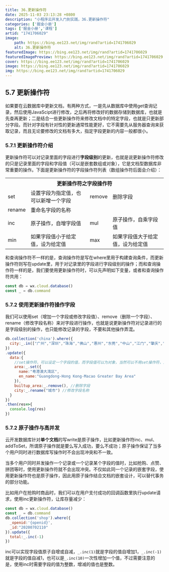 ```yaml
---
title: 36.更新操作符
date: 2025-11-03 23:13:28 +0800
description: "小程序云开发入门到实践，36.更新操作符"
categories: ['掘金小册']
tags: ['掘金小册','课程']
artid: "1741706029"
image:
    path: https://bing.ee123.net/img/rand?artid=1741706029
    alt: 36.更新操作符
featuredImage: https://bing.ee123.net/img/rand?artid=1741706029
featuredImagePreview: https://bing.ee123.net/img/rand?artid=1741706029
cover: https://bing.ee123.net/img/rand?artid=1741706029
image: https://bing.ee123.net/img/rand?artid=1741706029
img: https://bing.ee123.net/img/rand?artid=1741706029
---
```


## 5.7 更新操作符
如果要在云数据库中更新文档，有两种方式，一是先从数据库中使用get查询记录，然后使用JavaScipt进行修改，之后再将修改好的数据存储到数据库，也就是先查再更新；二是结合一些更新操作符来修改文档中的特定字段，也就是只更新部分字段。而针对字段有针对性的更新通常性能更好，它不需要先从服务器查询来获取记录，而且无论要修改的文档有多大，指定字段更新的内容一般都很小。

### 5.7.1 更新操作符介绍
更新操作符可以对记录里面的字段进行**字段级别**的更新，也就是说更新操作符修改的只是记录里面的字段和字段值（可以是嵌套数组或对象），它是文档型数据库非常重要的操作。下面是更新操作符的字段操作符列表（数组操作符后面会介绍）：
<table class="table table-bordered table-striped">
<th style="text-align: center;" colspan="4">更新操作符之字段操作符</th>
</tr>
<tr><td>set</td><td>设置字段为指定值，也可以新增一个字段</td><td>remove</td><td>删除字段</td></tr>
<tr><td>rename</td><td>重命名字段的名称</td><td></td><td></td></tr>
<tr><td>inc</td><td>原子操作，自增字段值</td><td>mul</td><td>原子操作，自乘字段值</td></tr>
<tr><td>min</td><td>如果字段值小于给定值，设为给定值</td><td>max</td><td>如果字段值大于给定值，设为给定值</td></tr>
</tbody>
</table>

和查询操作符不一样的是，查询操作符是写在where里用于构建查询条件，而更新操作符则写在update里，用于对记录里的字段进行字段级别的操作；而和查询操作符一样的是，我们要使用更新操作符时，可以先声明如下变量，或者和查询操作符共用：
```javascript
const db = wx.cloud.database()
const _ = db.command
```

### 5.7.2 使用更新操作符操作字段
我们可以使用set（增加一个字段或修改字段值）、remove（删除一个字段）、rename（修改字段名称）来对字段进行操作，也就是说更新操作符对记录进行的是字段级别的操作，也只能修改记录的字段，不要和其他操作弄混。
```javascript
db.collection('china').where({
  city:_.in(["广州","深圳","珠海","佛山","惠州","东莞","中山","江门","肇庆","香港","澳门"])
})
.update({
  data:{
    //set操作符，可以设定一个字段的值，而字段值可以为对象，当然可以不用set操作符，直接赋值一个对象给字段
    area:_.set({    
      name:"粤港澳大湾区",
      en_name:"Guangdong-Hong Kong-Macao Greater Bay Area"
    }),
    builtup_area:_.remove(), //删除字段
    city:_.rename("城市") //修改字段名称
  }
})
.then(res=>{
  console.log(res)
})
```

### 5.7.2 原子操作与高并发
云开发数据库针对**单个文档**的写write是原子操作，比如更新操作符inc、mul、addToSet，所谓原子操作就是要么写入成功，要么不成功；原子操作保证了当多个用户同时进行数据库写操作时不会出现冲突和不一致。

当多个用户同时并发操作一个记录或一个记录某个字段的值时，比如抢购、点赞、拼团等时，使用更新操作符就不会出现冲突。不仅如此同一个记录的嵌套字段，使用更新操作符也是原子操作，因此用原子操作结合文档的嵌套设计，可以替代事务的部分功能。

比如用户在抢购时商品时，我们可以在用户支付成功的回调函数里执行update请求，使用inc更新操作符，让库存量减少：
```javascript
const db = wx.cloud.database()
const _ = db.command
db.collection('shop').where({
  _openid:'{openid}',
  _id:"20200702110"
}).update({
  total:_.inc(-1) 
})
```
inc可以实现字段值原子自增或自减，`_.inc(1)`就是字段的值自增加1，`_.inc(-1)`就是字段的值自减1，也可以是`_.inc(10)`一次性增加一个值，不过需要注意的是，使用inc时需要字段的值为整数，增减的值也是整数。